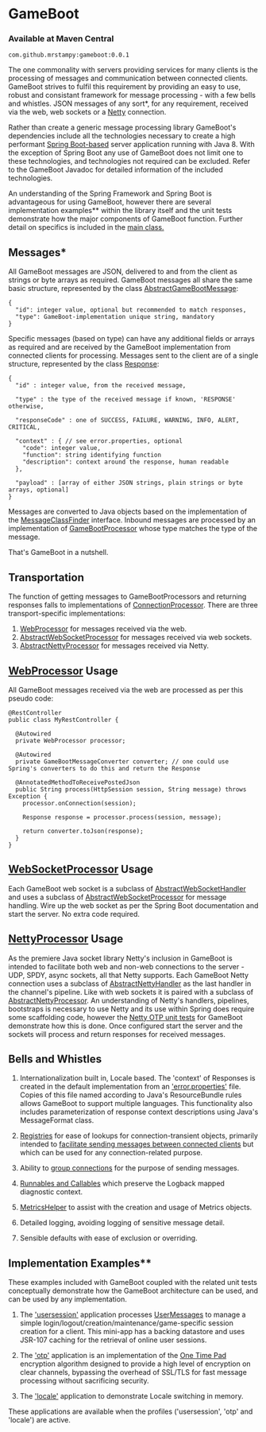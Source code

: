 # GameBoot
	
### Available at Maven Central
	
	com.github.mrstampy:gameboot:0.0.1

The one commonality with servers providing services for many clients is the processing of messages and communication between connected clients.  GameBoot strives to fulfil this requirement by providing an easy to use, robust and consistant framework for message processing - with a few bells and whistles.  JSON messages of any sort*, for any requirement, received via the web, web sockets or a [Netty](http://netty.io) connection.

Rather than create a generic message processing library GameBoot's dependencies include all the technologies necessary to create a high performant [Spring Boot-based](http://projects.spring.io/spring-boot/) server application running with Java 8.  With the exception of Spring Boot any use of GameBoot does not limit one to these technologies, and technologies not required can be excluded.  Refer to the GameBoot Javadoc for detailed information of the included technologies.

An understanding of the Spring Framework and Spring Boot is advantageous for using GameBoot, however there are several implementation examples** within the library itself and the unit tests demonstrate how the major components of GameBoot function.  Further detail on specifics is included in the [main class.](https://github.com/mrstampy/gameboot/blob/master/GameBoot/src/main/java/com/github/mrstampy/gameboot/GameBoot.java)

## Messages*

All GameBoot messages are JSON, delivered to and from the client as strings or byte arrays as required.  GameBoot messages all share the same basic structure, represented by the class [AbstractGameBootMessage](https://github.com/mrstampy/gameboot/blob/master/GameBoot/src/main/java/com/github/mrstampy/gameboot/messages/AbstractGameBootMessage.java):

	{
	  "id": integer value, optional but recommended to match responses,
	  "type": GameBoot-implementation unique string, mandatory
	}

Specific messages (based on type) can have any additional fields or arrays as required and are received by the GameBoot implementation from connected clients for processing.  Messages sent to the client are of a single structure, represented by the class [Response](https://github.com/mrstampy/gameboot/blob/master/GameBoot/src/main/java/com/github/mrstampy/gameboot/messages/Response.java):

	{
	  "id" : integer value, from the received message,

	  "type" : the type of the received message if known, 'RESPONSE' otherwise,

	  "responseCode" : one of SUCCESS, FAILURE, WARNING, INFO, ALERT, CRITICAL,

	  "context" : { // see error.properties, optional
	    "code": integer value,
	    "function": string identifying function
	    "description": context around the response, human readable
	  },

	  "payload" : [array of either JSON strings, plain strings or byte arrays, optional]
	}

Messages are converted to Java objects based on the implementation of the [MessageClassFinder](https://github.com/mrstampy/gameboot/blob/master/GameBoot/src/main/java/com/github/mrstampy/gameboot/messages/finder/MessageClassFinder.java) interface.  Inbound messages are processed by an implementation of [GameBootProcessor](https://github.com/mrstampy/gameboot/blob/master/GameBoot/src/main/java/com/github/mrstampy/gameboot/processor/GameBootProcessor.java) whose type matches the type of the message.

That's GameBoot in a nutshell.

## Transportation

The function of getting messages to GameBootProcessors and returning responses falls to implementations of [ConnectionProcessor](https://github.com/mrstampy/gameboot/blob/master/GameBoot/src/main/java/com/github/mrstampy/gameboot/processor/connection/ConnectionProcessor.java).  There are three transport-specific implementations:

1. [WebProcessor](https://github.com/mrstampy/gameboot/blob/master/GameBoot/src/main/java/com/github/mrstampy/gameboot/web/WebProcessor.java) for messages received via the web.
2. [AbstractWebSocketProcessor](https://github.com/mrstampy/gameboot/blob/master/GameBoot/src/main/java/com/github/mrstampy/gameboot/websocket/AbstractWebSocketProcessor.java) for messages received via web sockets.
3. [AbstractNettyProcessor](https://github.com/mrstampy/gameboot/blob/master/GameBoot/src/main/java/com/github/mrstampy/gameboot/netty/AbstractNettyProcessor.java) for messages received via Netty.

## [WebProcessor](https://github.com/mrstampy/gameboot/blob/master/GameBoot/src/main/java/com/github/mrstampy/gameboot/web/WebProcessor.java) Usage

All GameBoot messages received via the web are processed as per this pseudo code:

	@RestController
	public class MyRestController {

	  @Autowired
	  private WebProcessor processor;

	  @Autowired
	  private GameBootMessageConverter converter; // one could use Spring's converters to do this and return the Response

	  @AnnotatedMethodToReceivePostedJson
	  public String process(HttpSession session, String message) throws Exception {
	    processor.onConnection(session);

	    Response response = processor.process(session, message);

	    return converter.toJson(response);
	  }
	}

## [WebSocketProcessor](https://github.com/mrstampy/gameboot/blob/master/GameBoot/src/main/java/com/github/mrstampy/gameboot/websocket/AbstractWebSocketProcessor.java) Usage

Each GameBoot web socket is a subclass of [AbstractWebSocketHandler](https://github.com/mrstampy/gameboot/blob/master/GameBoot/src/main/java/com/github/mrstampy/gameboot/websocket/AbstractWebSocketHandler.java) and uses a subclass of [AbstractWebSocketProcessor](https://github.com/mrstampy/gameboot/blob/master/GameBoot/src/main/java/com/github/mrstampy/gameboot/websocket/AbstractWebSocketProcessor.java) for message handling.  Wire up the web socket as per the Spring Boot documentation and start the server.  No extra code required.

## [NettyProcessor](https://github.com/mrstampy/gameboot/blob/master/GameBoot/src/main/java/com/github/mrstampy/gameboot/netty/AbstractNettyProcessor.java) Usage

As the premiere Java socket library Netty's inclusion in GameBoot is intended to facilitate both web and non-web connections to the server - UDP, SPDY, async sockets, all that Netty supports.  Each GameBoot Netty connection uses a subclass of [AbstractNettyHandler](https://github.com/mrstampy/gameboot/blob/master/GameBoot/src/main/java/com/github/mrstampy/gameboot/netty/AbstractNettyHandler.java) as the last handler in the channel's pipeline.  Like with web sockets it is paired with a subclass of [AbstractNettyProcessor](https://github.com/mrstampy/gameboot/blob/master/GameBoot/src/main/java/com/github/mrstampy/gameboot/netty/AbstractNettyProcessor.java).  An understanding of Netty's handlers, pipelines, bootstraps is necessary to use Netty and its use within Spring does require some scaffolding code, however the [Netty OTP unit tests](https://github.com/mrstampy/gameboot/tree/master/GameBoot/src/test/java/com/github/mrstampy/gameboot/otp/netty) for GameBoot demonstrate how this is done.  Once configured start the server and the sockets will process and return responses for received messages.

## Bells and Whistles

1. Internationalization built in, Locale based.  The 'context' of Responses is created in the default implementation from an ['error.properties'](https://github.com/mrstampy/gameboot/blob/master/GameBoot/src/main/resources/error.properties) file.  Copies of this file named according to Java's ResourceBundle rules allows GameBoot to support multiple languages.  This functionality also includes parameterization of response context descriptions using Java's MessageFormat class.

2. [Registries](https://github.com/mrstampy/gameboot/blob/master/GameBoot/src/main/java/com/github/mrstampy/gameboot/util/registry) for ease of lookups for connection-transient objects, primarily intended to [facilitate sending messages between connected clients](https://github.com/mrstampy/gameboot/blob/master/GameBoot/src/main/java/com/github/mrstampy/gameboot/messaging/MessagingGroups.java) but which can be used for any connection-related purpose.

3. Ability to [group connections](https://github.com/mrstampy/gameboot/blob/master/GameBoot/src/main/java/com/github/mrstampy/gameboot/messaging/MessagingGroups.java) for the purpose of sending messages.

4. [Runnables and Callables](https://github.com/mrstampy/gameboot/blob/master/GameBoot/src/main/java/com/github/mrstampy/gameboot/util/concurrent) which preserve the Logback mapped diagnostic context.

5. [MetricsHelper](https://github.com/mrstampy/gameboot/blob/master/GameBoot/src/main/java/com/github/mrstampy/gameboot/metrics) to assist with the creation and usage of Metrics objects.

6. Detailed logging, avoiding logging of sensitive message detail.

7. Sensible defaults with ease of exclusion or overriding. 

## Implementation Examples**

These examples included with GameBoot coupled with the related unit tests conceptually demonstrate how the GameBoot architecture can be used, and can be used by any implementation.

1. The ['usersession'](https://github.com/mrstampy/gameboot/tree/master/GameBoot/src/main/java/com/github/mrstampy/gameboot/usersession) application processes [UserMessages](https://github.com/mrstampy/gameboot/blob/master/GameBoot/src/main/java/com/github/mrstampy/gameboot/usersession/messages/UserMessage.java) to manage a simple login/logout/creation/maintenance/game-specific session creation for a client. This mini-app has a backing datastore and uses JSR-107 caching for the retrieval of online user sessions.

2. The ['otp'](https://github.com/mrstampy/gameboot/tree/master/GameBoot/src/main/java/com/github/mrstampy/gameboot/otp) application is an implementation of the [One Time Pad](https://en.wikipedia.org/wiki/One-time_pad) encryption algorithm designed to provide a high level of encryption on clear channels, bypassing the overhead of SSL/TLS for fast message processing without sacrificing security.

3. The ['locale'](https://github.com/mrstampy/gameboot/tree/master/GameBoot/src/main/java/com/github/mrstampy/gameboot/locale) application to demonstrate Locale switching in memory.

These applications are available when the profiles ('usersession', 'otp' and 'locale') are active.

